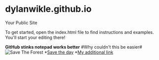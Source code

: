 dylanwikle.github.io
=====================

Your Public Site

To get started, open the index.html file to find instructions and examples. You'll start your editing there!

**GitHub stinks notepad works better**
#Why couldn't this be easier#
![Save The Forest](http://windypinwheel.com/wp-content/uploads/2013/08/50581-hi-smokey_billboard060811-1.jpg)
*[Save the day](http://horrycountyfirerescue.com/)
*[My additional link](http://www.walmart.com/)

